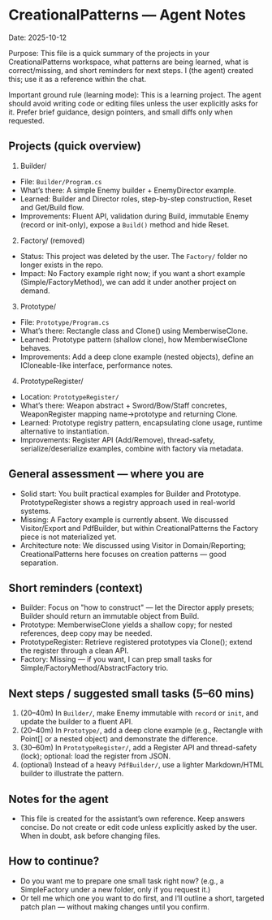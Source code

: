 CreationalPatterns — Agent Notes
=================================

Date: 2025-10-12

Purpose: This file is a quick summary of the projects in your CreationalPatterns workspace, what patterns are being learned, what is correct/missing, and short reminders for next steps. I (the agent) created this; use it as a reference within the chat.

Important ground rule (learning mode): This is a learning project. The agent should avoid writing code or editing files unless the user explicitly asks for it. Prefer brief guidance, design pointers, and small diffs only when requested.

Projects (quick overview)
-------------------------

1) Builder/
- File: `Builder/Program.cs`
- What’s there: A simple Enemy builder + EnemyDirector example.
- Learned: Builder and Director roles, step-by-step construction, Reset and Get/Build flow.
- Improvements: Fluent API, validation during Build, immutable Enemy (record or init-only), expose a `Build()` method and hide Reset.

2) Factory/ (removed)
- Status: This project was deleted by the user. The `Factory/` folder no longer exists in the repo.
- Impact: No Factory example right now; if you want a short example (Simple/FactoryMethod), we can add it under another project on demand.

3) Prototype/
- File: `Prototype/Program.cs`
- What’s there: Rectangle class and Clone() using MemberwiseClone.
- Learned: Prototype pattern (shallow clone), how MemberwiseClone behaves.
- Improvements: Add a deep clone example (nested objects), define an ICloneable-like interface, performance notes.

4) PrototypeRegister/
- Location: `PrototypeRegister/`
- What’s there: Weapon abstract + Sword/Bow/Staff concretes, WeaponRegister mapping name->prototype and returning Clone.
- Learned: Prototype registry pattern, encapsulating clone usage, runtime alternative to instantiation.
- Improvements: Register API (Add/Remove), thread-safety, serialize/deserialize examples, combine with factory via metadata.

General assessment — where you are
----------------------------------
- Solid start: You built practical examples for Builder and Prototype. PrototypeRegister shows a registry approach used in real-world systems.
- Missing: A Factory example is currently absent. We discussed Visitor/Export and PdfBuilder, but within CreationalPatterns the Factory piece is not materialized yet.
- Architecture note: We discussed using Visitor in Domain/Reporting; CreationalPatterns here focuses on creation patterns — good separation.

Short reminders (context)
-------------------------
- Builder: Focus on "how to construct" — let the Director apply presets; Builder should return an immutable object from Build.
- Prototype: MemberwiseClone yields a shallow copy; for nested references, deep copy may be needed.
- PrototypeRegister: Retrieve registered prototypes via Clone(); extend the register through a clean API.
- Factory: Missing — if you want, I can prep small tasks for Simple/FactoryMethod/AbstractFactory trio.

Next steps / suggested small tasks (5–60 mins)
-----------------------------------------------
1) (20–40m) In `Builder/`, make Enemy immutable with `record` or `init`, and update the builder to a fluent API.
2) (20–40m) In `Prototype/`, add a deep clone example (e.g., Rectangle with Point[] or a nested object) and demonstrate the difference.
3) (30–60m) In `PrototypeRegister/`, add a Register API and thread-safety (lock); optional: load the register from JSON.
4) (optional) Instead of a heavy `PdfBuilder/`, use a lighter Markdown/HTML builder to illustrate the pattern.

Notes for the agent
-------------------
- This file is created for the assistant’s own reference. Keep answers concise. Do not create or edit code unless explicitly asked by the user. When in doubt, ask before changing files.

How to continue?
----------------
- Do you want me to prepare one small task right now? (e.g., a SimpleFactory under a new folder, only if you request it.)
- Or tell me which one you want to do first, and I’ll outline a short, targeted patch plan — without making changes until you confirm.

